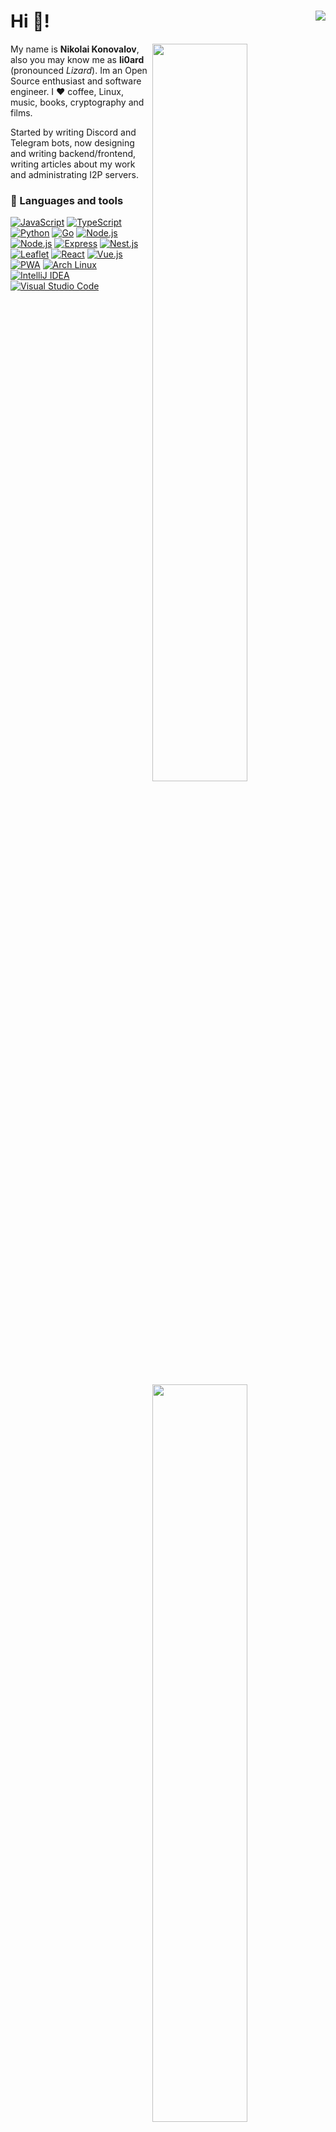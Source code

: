 # Hi :wave:! <img align="right" src="https://komarev.com/ghpvc/?username=li0ard&color=79C83D&abbreviated=true&label=%F0%9F%91%81+Visitors+%20&base=341" />

  <img width="55%" align="right" src="https://github-readme-stats.vercel.app/api?username=li0ard&theme=github_dark_dimmed&hide_border=true&count_private=true&layout=compact&hide_title=true#gh-dark-mode-only">
  <img width="55%" align="right" src="https://github-readme-stats.vercel.app/api/top-langs/?username=li0ard&theme=github_dark_dimmed&hide_border=true&count_private=true&layout=compact&hide_title=true&hide=html">

My name is **Nikolai Konovalov**, also you may know me as **li0ard** (pronounced *Lizard*). Im an Open Source enthusiast and software engineer. I ❤️ coffee, Linux, music, books, cryptography and films.

Started by writing Discord and Telegram bots, now designing and writing backend/frontend, writing articles about my work and administrating I2P servers.

### 🔧 Languages and tools

<a href="https://developer.mozilla.org/docs/Web/JavaScript"><img alt="JavaScript" src="https://img.shields.io/badge/-JavaScript-edb200?style=flat&logo=javascript&logoColor=white" /></a>
<a href="https://www.typescriptlang.org/"><img alt="TypeScript" src="https://img.shields.io/badge/-TypeScript-235a96?style=flat&logo=typescript&logoColor=white" /></a>
<a href="https://www.python.org/"><img alt="Python" src="https://img.shields.io/badge/-Python-397ab2?style=flat&logo=Python&logoColor=white" /></a>
<a href="https://golang.org/"><img alt="Go" src="https://img.shields.io/badge/-Go-008184?style=flat&logo=go&logoColor=white" /></a>
<a href="https://nodejs.org/"><img alt="Node.js" src="https://img.shields.io/badge/-Node.js-43853d?style=flat&logo=Node.js&logoColor=white" /></a>
<a href="https://bun.sh/"><img alt="Node.js" src="https://img.shields.io/badge/-Bun-222222?style=flat&logo=Bun&logoColor=white" /></a>
<a href="https://expressjs.com/"><img alt="Express" src="https://img.shields.io/badge/-Express-fdfdfd?style=flat&logo=express&logoColor=black" /></a>
<a href="https://nestjs.com/"><img alt="Nest.js" src="https://img.shields.io/badge/-Nest.js-e0234e?style=flat&logo=nestjs&logoColor=white" /></a>
<a href="https://leafletjs.com/"><img alt="Leaflet" src="https://img.shields.io/badge/-Leaflet-222222?logo=leaflet" /></a>
<a href="https://reactjs.org/"><img alt="React" src="https://img.shields.io/badge/-React-282c34?style=flat&logo=react&logoColor=white" /></a>
<a href="https://vuejs.org/"><img alt="Vue.js" src="https://img.shields.io/badge/-Vue.js-222222?style=flat&logo=vuedotjs" /></a>
<a href="https://developer.mozilla.org/en-US/docs/Web/Progressive_web_apps"><img alt="PWA" src="https://img.shields.io/badge/-PWA-222222?logo=pwa" /></a>
<a href="https://archlinux.org/"><img alt="Arch Linux" src="https://img.shields.io/badge/-Arch%20linux-222222?logo=archlinux" /></a>
<a href="https://www.jetbrains.com/idea/"><img alt="IntelliJ IDEA" src="https://img.shields.io/badge/-IntelliJ%20IDEA-white?logo=intellijidea&logoColor=black" /></a>
<a href="https://code.visualstudio.com/"><img alt="Visual Studio Code" src="https://img.shields.io/badge/-Visual Studio Code-0066b8?style=flat&logo=visualstudiocode&logoColor=white" /></a>


|   Language   | CEFR level |
|:------------:|:----------:|
|  🇷🇺 Russian  |   Native   |
|  🇬🇧 English  |     [B2](https://cert.efset.org/YgSdsY)     |
| 🇺🇦 Ukrainian |     A2     |

### 💡 Projects

- **[cpfx](https://github.com/li0ard/cpfx) ([web version](https://github.com/li0ard/cpfx))** - **PFX decoder for CryptoPro**
- **[ckey](https://github.com/li0ard/ckey)** - **Private key container decoder for CryptoPro**
- **[nechestniy_znak](https://github.com/li0ard/nechestniy_znak)** - **Library for working with national product labeling system in Russia (In russian - Честный знак)**
- **[oms-barcode](https://github.com/li0ard/oms_barcode)** ([legacy version](https://github.com/li0ard/oms-barcode)) - **Barcode decoder of Russian compulsory medical insurance policy (In russian - ОМС)**
- **[Session ID](https://github.com/theinfinityway/session_id)** - **Library for working with [Session](https://getsession.org) User ID's**
- **[sshsign](https://github.com/theinfinityway/sshsign)** - **Simple CLI for signing files using SSH keys**
- **[tsemrtd](https://github.com/li0ard/tsemrtd)** - **Library for working with [eMRTD](https://schengen-it-systems.ec.europa.eu/glossary/electronic-machine-readable-travel-document-emrtd) LDS datagroups**
- **[@li0ard/ons](https://github.com/li0ard/ons)** - **Library for working with [Oxen Name System](https://oxen.io/oxen-name-system-ons-the-facts)**

##### 🔐 GOST algorithms (🇷🇺)
- **[@li0ard/streebog](https://github.com/li0ard/streebog)** - **Streebog (aka GOST R 34.11-2012) hash function**
- **[@li0ard/gost3413](https://github.com/li0ard/gost3413)** - **Cipher modes and padding's according to GOST R 34.13-2015**
- **[@li0ard/magma](https://github.com/li0ard/magma)** - **Magma (aka GOST R 34.12-2015 and GOST 28147-89) cipher implementation**
- **[@li0ard/kuznyechik](https://github.com/li0ard/kuznyechik)** - **Kuznyechik cipher implementation**
- **[@li0ard/gost341194](https://github.com/li0ard/gost341194)** - **GOST R 34.11-94 hash function**
- **[@li0ard/gostcurves](https://github.com/li0ard/gostcurves)** - **GOST R 34.10 (2001/2012) curves and DSA**

##### 🔐 DSTU algorithms (🇺🇦)
- **[@li0ard/kupyna](https://github.com/li0ard/kupyna)** - **Kupyna (DSTU 7564:2014) hash function**
- **[@li0ard/strumok](https://github.com/li0ard/strumok)** - **Strumok (DSTU 8845:2019) cipher implementation**

##### 🔐 Other algorithms
- **[@li0ard/keeloq](https://github.com/li0ard/keeloq)** - **KeeLoq cipher implementation**
- **[@li0ard/crapto1_ts](https://github.com/li0ard/crapto1_ts)** - **Crypto-1 cipher implementation. Recovering MIFARE Classic keys in TypeScript**

